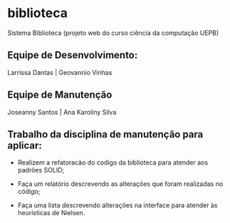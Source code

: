 # biblioteca
Sistema Biblioteca (projeto web do curso ciência da computação UEPB)
 
## Equipe de Desenvolvimento:	
Larrissa Dantas |
Geovannio Vinhas

## Equipe de Manutenção
Joseanny Santos |
Ana Karoliny Silva

## Trabalho da disciplina de manutenção para aplicar:

- Realizem a refatoracão do codigo da biblioteca para atender aos padrões SOLID;

- Faça um relatório descrevendo as alterações que foram realizadas no código;

- Faça uma lista descrevendo alterações na interface para atender às heurísticas de Nielsen.
